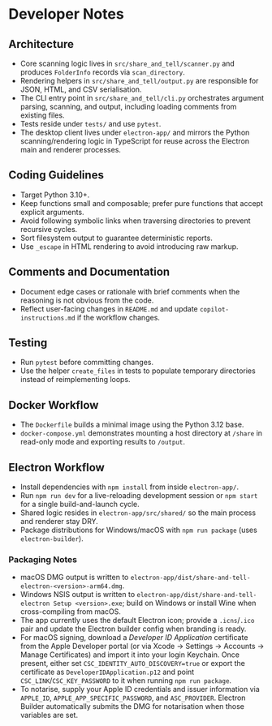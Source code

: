 # Developer Notes

## Architecture

- Core scanning logic lives in `src/share_and_tell/scanner.py` and produces `FolderInfo` records via `scan_directory`.
- Rendering helpers in `src/share_and_tell/output.py` are responsible for JSON, HTML, and CSV serialisation.
- The CLI entry point in `src/share_and_tell/cli.py` orchestrates argument parsing, scanning, and output, including loading comments from existing files.
- Tests reside under `tests/` and use `pytest`.
- The desktop client lives under `electron-app/` and mirrors the Python scanning/rendering logic in TypeScript for reuse across the Electron main and renderer processes.

## Coding Guidelines

- Target Python 3.10+.
- Keep functions small and composable; prefer pure functions that accept explicit arguments.
- Avoid following symbolic links when traversing directories to prevent recursive cycles.
- Sort filesystem output to guarantee deterministic reports.
- Use `_escape` in HTML rendering to avoid introducing raw markup.

## Comments and Documentation

- Document edge cases or rationale with brief comments when the reasoning is not obvious from the code.
- Reflect user-facing changes in `README.md` and update `copilot-instructions.md` if the workflow changes.

## Testing

- Run `pytest` before committing changes.
- Use the helper `create_files` in tests to populate temporary directories instead of reimplementing loops.

## Docker Workflow

- The `Dockerfile` builds a minimal image using the Python 3.12 base.
- `docker-compose.yml` demonstrates mounting a host directory at `/share` in read-only mode and exporting results to `/output`.

## Electron Workflow

- Install dependencies with `npm install` from inside `electron-app/`.
- Run `npm run dev` for a live-reloading development session or `npm start` for a single build-and-launch cycle.
- Shared logic resides in `electron-app/src/shared/` so the main process and renderer stay DRY.
- Package distributions for Windows/macOS with `npm run package` (uses `electron-builder`).

### Packaging Notes

- macOS DMG output is written to `electron-app/dist/share-and-tell-electron-<version>-arm64.dmg`.
- Windows NSIS output is written to `electron-app/dist/share-and-tell-electron Setup <version>.exe`; build on Windows or install Wine when cross-compiling from macOS.
- The app currently uses the default Electron icon; provide a `.icns`/`.ico` pair and update the Electron builder config when branding is ready.
- For macOS signing, download a *Developer ID Application* certificate from the Apple Developer portal (or via Xcode → Settings → Accounts → Manage Certificates) and import it into your login Keychain. Once present, either set `CSC_IDENTITY_AUTO_DISCOVERY=true` or export the certificate as `DeveloperIDApplication.p12` and point `CSC_LINK`/`CSC_KEY_PASSWORD` to it when running `npm run package`.
- To notarise, supply your Apple ID credentials and issuer information via `APPLE_ID`, `APPLE_APP_SPECIFIC_PASSWORD`, and `ASC_PROVIDER`. Electron Builder automatically submits the DMG for notarisation when those variables are set.
